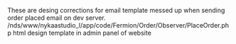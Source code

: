 These are desing  corrections for  email template messed up when sending order placed email on dev server. 
/nds/www/nykaastudio_l/app/code/Fermion/Order/Observer/PlaceOrder.php
html design template in admin panel of website